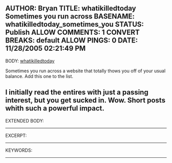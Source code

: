 AUTHOR: Bryan
TITLE: whatikilledtoday Sometimes you run across
BASENAME: whatikilledtoday_sometimes_you
STATUS: Publish
ALLOW COMMENTS: 1
CONVERT BREAKS: __default__
ALLOW PINGS: 0
DATE: 11/28/2005 02:21:49 PM
-----
BODY:
<a title="whatikilledtoday" href="http://whatikilledtoday.blogspot.com/">whatikilledtoday</a>

Sometimes you run across a website that totally thows you off of your usual balance. Add this one to the list. 

I initially read the entires with just a passing interest, but you  get sucked in. Wow. Short posts whith such a powerful impact.
-----
EXTENDED BODY:

-----
EXCERPT:

-----
KEYWORDS:

-----


